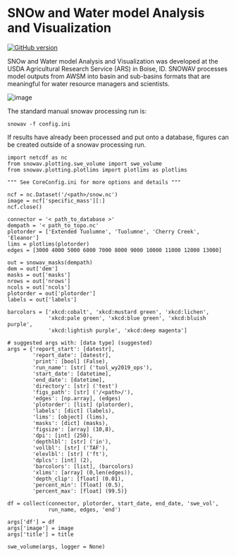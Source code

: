 # SNOw and Water model Analysis and Visualization

[![GitHub version](https://badge.fury.io/gh/USDA-ARS-NWRC%2Fsnowav.svg)](https://badge.fury.io/gh/USDA-ARS-NWRC%2Fsnowav)

SNOw and Water model Analysis and Visualization was developed at the USDA
Agricultural Research Service (ARS) in Boise, ID. SNOWAV processes model
outputs from AWSM into basin and sub-basins formats that are meaningful for
water resource managers and scientists.

![image](https://raw.githubusercontent.com/USDA-ARS-NWRC/awsm/master/docs/_static/ModelSystemOverview_new.png)

The standard manual snowav processing run is:
```
snowav -f config.ini
```

If results have already been processed and put onto a database, figures
can be created outside of a snowav processing run.

```
import netcdf as nc
from snowav.plotting.swe_volume import swe_volume
from snowav.plotting.plotlims import plotlims as plotlims

""" See CoreConfig.ini for more options and details """

ncf = nc.Dataset('/<path>/snow.nc')
image = ncf['specific_mass'][:]
ncf.close()

connector = '< path_to_database >'
dempath = '< path_to_topo.nc'
plotorder = ['Extended Tuolumne', 'Tuolumne', 'Cherry Creek', 'Eleanor']
lims = plotlims(plotorder)
edges = [3000 4000 5000 6000 7000 8000 9000 10000 11000 12000 13000]

out = snowav_masks(dempath)
dem = out['dem']
masks = out['masks']
nrows = out['nrows']
ncols = out['ncols']
plotorder = out['plotorder']
labels = out['labels']

barcolors = ['xkcd:cobalt', 'xkcd:mustard green', 'xkcd:lichen',
             'xkcd:pale green', 'xkcd:blue green', 'xkcd:bluish purple',
             'xkcd:lightish purple', 'xkcd:deep magenta']

# suggested args with: [data type] (suggested)
args = {'report_start': [datestr],
        'report_date': [datestr],
        'print': [bool] (False),
        'run_name': [str] ('tuol_wy2019_ops'),
        'start_date': [datetime],
        'end_date': [datetime],
        'directory': [str] ('test')
        'figs_path': [str] ('/<path>/'),
        'edges': [np.array], (edges)
        'plotorder': [list] (plotorder),
        'labels': [dict] (labels),
        'lims': [object] (lims),
        'masks': [dict] (masks),
        'figsize': [array] (10,8),
        'dpi': [int] (250),
        'depthlbl': [str] ('in'),
        'vollbl': [str] ('TAF'),
        'elevlbl': [str] ('ft'),
        'dplcs': [int] (2),
        'barcolors': [list], (barcolors)
        'xlims': [array] (0,len(edges)),
        'depth_clip': [float] (0.01),
        'percent_min': [float] (0.5),
        'percent_max': [float] (99.5)}

df = collect(connector, plotorder, start_date, end_date, 'swe_vol',
             run_name, edges, 'end')

args['df'] = df
args['image'] = image
args['title'] = title

swe_volume(args, logger = None)

```
